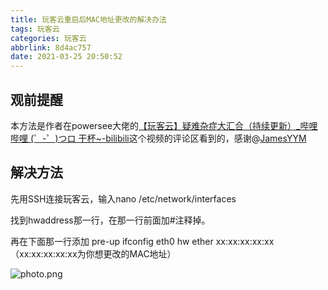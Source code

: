 ```yaml
---
title: 玩客云重启后MAC地址更改的解决办法
tags: 玩客云
categories: 玩客云
abbrlink: 8d4ac757
date: 2021-03-25 20:50:52
---
```


## 观前提醒

本方法是作者在powersee大佬的[【玩客云】疑难杂症大汇合（持续更新）_哔哩哔哩 (゜-゜)つロ 干杯~-bilibili](https://www.bilibili.com/video/BV1kT4y1P7RL)这个视频的评论区看到的，感谢@[JamesYYM](https://space.bilibili.com/353496393)

## 解决方法

先用SSH连接玩客云，输入nano /etc/network/interfaces

找到hwaddress那一行，在那一行前面加#注释掉。

<!--more-->

再在下面那一行添加 pre-up ifconfig eth0 hw ether xx:xx:xx:xx:xx（xx:xx:xx:xx:xx为你想更改的MAC地址）

![photo.png](https://ivanstar.gitee.io/markdown-photo/wky-mac/fbK5WpDRTI2gmQG.png)
